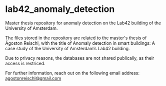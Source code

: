 # lab42_anomaly_detection
Master thesis repository for anomaly detection on the Lab42 building of the University of Amsterdam.

The files stored in the repository are related to the master's thesis of Ágoston Reischl, with the title of Anomaly detection in smart buildings: A case study of the University of Amsterdam’s Lab42 building.

Due to privacy reasons, the databases are not shared publically, as their access is restriced.

For further information, reach out on the following email address: agostonreischl@gmail.com

